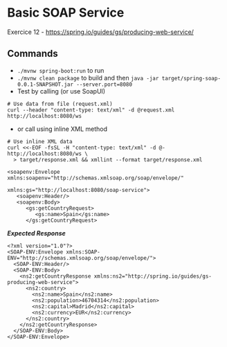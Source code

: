 # Basic SOAP Service

Exercice 12 - https://spring.io/guides/gs/producing-web-service/

## Commands

- `./mvnw spring-boot:run` to run
- `./mvnw clean package` to build and then `java -jar target/spring-soap-0.0.1-SNAPSHOT.jar --server.port=8080`
- Test by calling (or use SoapUI)
```
# Use data from file (request.xml)
curl --header "content-type: text/xml" -d @request.xml http://localhost:8080/ws
```

- or call using inline XML method
```
# Use inline XML data
curl <<-EOF -fsSL -H "content-type: text/xml" -d @- http://localhost:8080/ws \
  > target/response.xml && xmllint --format target/response.xml

<soapenv:Envelope xmlns:soapenv="http://schemas.xmlsoap.org/soap/envelope/"
                                  xmlns:gs="http://localhost:8080/soap-service">
   <soapenv:Header/>
   <soapenv:Body>
      <gs:getCountryRequest>
         <gs:name>Spain</gs:name>
      </gs:getCountryRequest>
```

***Expected Response***
```
<?xml version="1.0"?>
<SOAP-ENV:Envelope xmlns:SOAP-ENV="http://schemas.xmlsoap.org/soap/envelope/">
  <SOAP-ENV:Header/>
  <SOAP-ENV:Body>
    <ns2:getCountryResponse xmlns:ns2="http://spring.io/guides/gs-producing-web-service">
      <ns2:country>
        <ns2:name>Spain</ns2:name>
        <ns2:population>46704314</ns2:population>
        <ns2:capital>Madrid</ns2:capital>
        <ns2:currency>EUR</ns2:currency>
      </ns2:country>
    </ns2:getCountryResponse>
  </SOAP-ENV:Body>
</SOAP-ENV:Envelope>
```